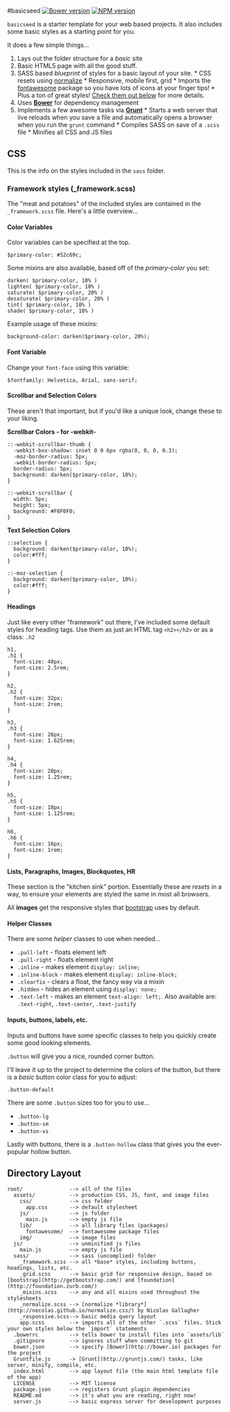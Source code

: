 #basicseed [![Bower version](https://badge.fury.io/bo/basicseed.svg)](http://badge.fury.io/bo/basicseed) [![NPM version](https://badge.fury.io/js/basicseed.svg)](http://badge.fury.io/js/basicseed)

`basicseed` is a starter template for your web based projects. It also includes some basic styles as a starting point for you. 

It does a few simple things...

  1. Lays out the folder structure for a *basic* site
  2. Basic HTML5 page with all the good stuff.
  3. SASS based *blueprint* of styles for a basic layout of your site.
    * CSS resets using [normalize](http://necolas.github.io/normalize.css/)
    * Responsive, mobile first, grid
    * Imports the [fontawesome](http://fortawesome.github.io/Font-Awesome/) package so you have lots of icons at your finger tips!
    * Plus a ton of great styles! [Check them out below](#css) for more details.
  2. Uses [**Bower**](http://bower.io) for dependency management
  3. Implements a few awesome tasks via [**Grunt**](http://gruntjs.com/)
    * Starts a web server that live reloads when you save a file and automatically opens a browser when you run the `grunt` command
    * Compiles SASS on save of a `.scss` file
    * Minifies all CSS and JS files
  
## <a name="css"></a> CSS

This is the info on the styles included in the `sass` folder.

### Framework styles (_framework.scss)

The "meat and potatoes" of the included styles are contained in the `_framework.scss` file. Here's a little overview...

#### Color Variables
Color variables can be specified at the top.

`$primary-color: #52c69c;`

Some mixins are also available, based off of the *primary-color* you set:

```
darken( $primary-color, 10% ) 
lighten( $primary-color, 10% )
saturate( $primary-color, 20% ) 
desaturate( $primary-color, 20% )
tint( $primary-color, 10% )
shade( $primary-color, 10% )
```

Example usage of these mixins:

`background-color: darken($primary-color, 20%);`

#### Font Variable

Change your `font-face` using this variable:

`$fontfamily: Helvetica, Arial, sans-serif;`

#### Scrollbar and Selection Colors

These aren't that important, but if you'd like a unique look, change these to your liking.

**Scrollbar Colors - for -webkit-**
```
::-webkit-scrollbar-thumb {
  -webkit-box-shadow: inset 0 0 6px rgba(0, 0, 0, 0.3);
  -moz-border-radius: 5px;
  -webkit-border-radius: 5px;
  border-radius: 5px;
  background: darken($primary-color, 10%);
}

::-webkit-scrollbar {
  width: 5px;
  height: 5px;
  background: #F0F0F0;
}
```
**Text Selection Colors**

```
::selection {
  background: darken($primary-color, 10%);
  color:#fff;
}

::-moz-selection {
  background: darken($primary-color, 10%);
  color:#fff;
}
```

#### Headings

Just like every other "framework" out there, I've included some default styles for heading tags. Use them as just an HTML tag `<h2></h2>` or as a class: `.h2`

```
h1,
.h1 {
  font-size: 40px;
  font-size: 2.5rem;
}

h2,
.h2 {
  font-size: 32px;
  font-size: 2rem;
}

h3,
.h3 {
  font-size: 26px;
  font-size: 1.625rem;
}

h4,
.h4 {
  font-size: 20px;
  font-size: 1.25rem;
}

h5,
.h5 {
  font-size: 18px;
  font-size: 1.125rem;
}

h6,
.h6 {
  font-size: 16px;
  font-size: 1rem;
}
```

#### Lists, Paragraphs, Images, Blockquotes, HR

These section is the "kitchen sink" portion. Essentially these are *resets* in a way, to ensure your elements are styled the same in most all browsers.

All **images** get the responsive styles that [bootstrap](http://getbootstrap.com/css/#images) uses by default.

#### Helper Classes

There are some *helper* classes to use when needed...

* `.pull-left` - floats element left
* `.pull-right` - floats element right
* `.inline` - makes element `display: inline;`
* `.inline-block` - makes element `display: inline-block;`
* `.clearfix` - clears a float, the fancy way via a mixin
* `.hidden` - hides an element using `display: none;`
* `.text-left` - makes an element `text-align: left;`. Also available are: `.text-right`, `.text-center`, `.text-justify`

#### Inputs, buttons, labels, etc.

Inputs and buttons have some specific classes to help you quickly create some good looking elements.

`.button` will give you a nice, rounded corner button. 

I'll leave it up to the project to determine the colors of the button, but there is a *basic* button color class for you to adjust:

`.button-default`

There are some `.button` sizes too for you to use...

* `.button-lg`
* `.button-sm`
* `.button-xs`

Lastly with buttons, there is a `.button-hollow` class that gives you the ever-popular hollow button.



## Directory Layout

    root/               --> all of the files
      assets/           --> production CSS, JS, font, and image files
        css/            --> css folder
          app.css       --> default stylesheet
        js/             --> js folder
          main.js       --> empty js file
        lib/            --> all library files (packages)
          fontawesome/  --> fontawesome package files
        img/            --> image files
      js/               --> unminified js files
        main.js         --> empty js file
      sass/             --> sass (uncomplied) folder
        _framework.scss --> all *base* styles, including buttons, headings, lists, etc.
        _grid.scss      --> basic grid for responsive design, based on [bootstrap](http://getbootstrap.com/) and [foundation](http://foundation.zurb.com/)
        _mixins.scss    --> any and all mixins used throughout the stylesheets
        _normalize.scss --> [normalize *library*](http://necolas.github.io/normalize.css/) by Nicolas Gallagher
        _responsive.scss--> basic media query layout
        app.scss        --> imports all of the other `.scss` files. Stick your own styles below the `import` statements
      .bowerrc          --> tells bower to install files into `assets/lib`
      .gitignore        --> ignores stuff when committing to git
      bower.json        --> specify [Bower](http://bower.io) packages for the project
      Gruntfile.js      -> [Grunt](http://gruntjs.com/) tasks, like server, minify, compile, etc.
      index.html        --> app layout file (the main html template file of the app)
      LICENSE           --> MIT license
      package.json      --> registers Grunt plugin dependencies
      README.md         --> it's what you are reading, right now!
      server.js         --> basic express server for development purposes



